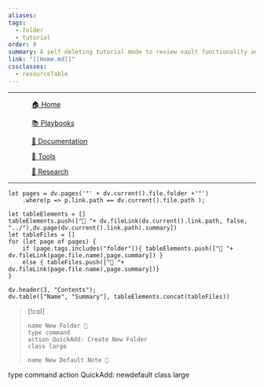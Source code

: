 ```yaml
---
aliases: 
tags:
  - folder
  - tutorial
order: 0
summary: A self deleting tutorial mode to review vault functionality and best practices
link: "[[Home.md]]"
cssclasses:
  - resourceTable
---
```

***

<div><ul class="navheader"> <ul><a href="Home.md" class="internal-link">🏠 Home</a></ul><ul><a href="Playbooks/Playbooks.md" class="internal-link">📚 Playbooks</a></ul><ul><a href="Documentation/Documentation.md" class="internal-link">📝 Documentation</a></ul><ul><a href="Tools/Tools.md" class="internal-link">🔧 Tools</a></ul><ul><a href="Research/Research.md" class="internal-link">🔬 Research</a></ul></ul></div>

***
```dataviewjs
let pages = dv.pages('"' + dv.current().file.folder +'"')
	.where(p => p.link.path == dv.current().file.path );

let tableElements = []
tableElements.push(["📁 "+ dv.fileLink(dv.current().link.path, false, "../"),dv.page(dv.current().link.path).summary])
let tableFiles = []
for (let page of pages) {
	if (page.tags.includes("folder")){ tableElements.push(["📁 "+ dv.fileLink(page.file.name),page.summary]) }
	else { tableFiles.push(["📝 "+ dv.fileLink(page.file.name),page.summary])}
}

dv.header(3, "Contents");
dv.table(["Name", "Summary"], tableElements.concat(tableFiles))
```

> [!col] 
>```button
> name New Folder 📁
>type command
>action QuickAdd: Create New Folder
>class large
>```
> 
>```button
>name New Default Note 📝
type command
action QuickAdd: newdefault
class large
>```
